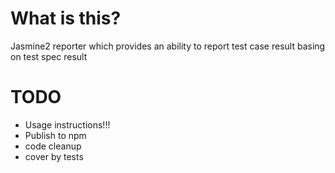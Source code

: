 # What is this?
Jasmine2 reporter which provides an ability to report test case result basing on test spec result 

# TODO
 - Usage instructions!!!
 - Publish to npm
 - code cleanup
 - cover by tests


